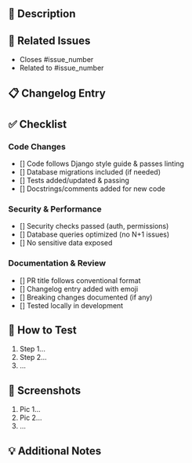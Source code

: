 <!-- Thank you for helping us out: your efforts mean a great deal to the project! -->
#

## 📝 Description
<!-- Briefly describe the changes in this PR -->

## 📌 Related Issues
<!-- Link to related issues -->
- Closes #issue_number
- Related to #issue_number

## 📋 Changelog Entry
<!-- Common changelog entry title examples:
🚀 Add support for Django 5.0
🐛 Fix validation in upload form
📝 Update API endpoints documentation
♻️ Refactor authentication system
✨ Add new dashboard features
🔒 Improve login security
🎨 Update UI components
⚡️ Improve query performance
🗃️ Add new database migrations
🔧 Update configuration settings
🧪 Add new test cases
📦 Update package dependencies
🚮 Remove deprecated functions
🌐 Add i18n support
💄 Improve UI/UX design

Changelog entry description examples"
```text
< none | breaking changes details >
```
-->

## ✅ Checklist
<!-- Mark completed items by replacing [] with [x] -->

### Code Changes

- [] Code follows Django style guide & passes linting
- [] Database migrations included (if needed)
- [] Tests added/updated & passing
- [] Docstrings/comments added for new code

### Security & Performance

- [] Security checks passed (auth, permissions)
- [] Database queries optimized (no N+1 issues)
- [] No sensitive data exposed

### Documentation & Review

- [] PR title follows conventional format
- [] Changelog entry added with emoji
- [] Breaking changes documented (if any)
- [] Tested locally in development

## 🧪 How to Test
<!-- Describe the steps to test your changes -->
1. Step 1...
2. Step 2...
3. ...

## 📸 Screenshots
<!-- For UI changes, include before/after screenshots -->
1. Pic 1...
2. Pic 2...
3. ...

## 💡 Additional Notes
<!-- Any additional information for reviewers -->
